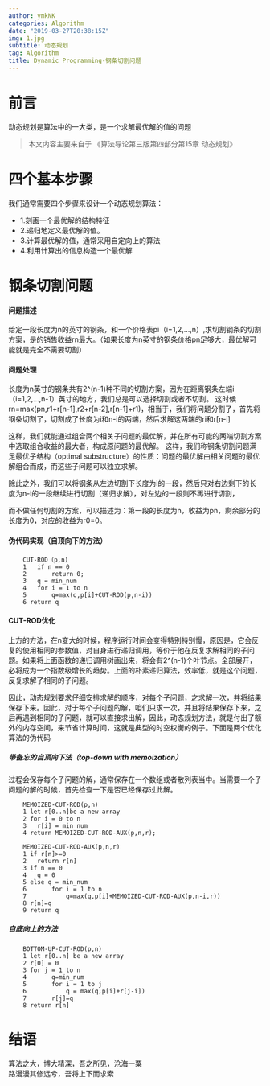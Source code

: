 ```yaml
---
author: ymkNK
categories: Algorithm
date: "2019-03-27T20:38:15Z"
img: 1.jpg
subtitle: 动态规划
tag: Algorithm
title: Dynamic Programming-钢条切割问题
---
```

# 前言
动态规划是算法中的一大类，是一个求解最优解的值的问题
>本文内容主要来自于 《算法导论第三版第四部分第15章 动态规划》

# 四个基本步骤
我们通常需要四个步骤来设计一个动态规划算法：
- 1.刻画一个最优解的结构特征
- 2.递归地定义最优解的值。
- 3.计算最优解的值，通常采用自定向上的算法
- 4.利用计算出的信息构造一个最优解

# 钢条切割问题

#### 问题描述
给定一段长度为n的英寸的钢条，和一个价格表pi（i=1,2,...,n）,求切割钢条的切割方案，是的销售收益rn最大。（如果长度为n英寸的钢条价格pn足够大，最优解可能就是完全不需要切割）

#### 问题处理
长度为n英寸的钢条共有2^(n-1)种不同的切割方案，因为在距离钢条左端i（i=1,2,...,n-1）英寸的地方，我们总是可以选择切割或者不切割。
这时候rn=max(pn,r1+r[n-1],r2+r[n-2],r[n-1]+r1)，相当于，我们将问题分割了，首先将钢条切割了，切割成了长度为i和n-i的两端，然后求解这两端的ri和r[n-i]  

这样，我们就能通过组合两个相关子问题的最优解，并在所有可能的两端切割方案中选取组合收益的最大者，构成原问题的最优解。
这样，我们称钢条切割问题满足最优子结构（optimal substructure）的性质：问题的最优解由相关问题的最优解组合而成，而这些子问题可以独立求解。

除此之外，我们可以将钢条从左边切割下长度为i的一段，然后只对右边剩下的长度为n-i的一段继续进行切割（递归求解），对左边的一段则不再进行切割，  

而不做任何切割的方案，可以描述为：第一段的长度为n，收益为pn，剩余部分的长度为0，对应的收益为r0=0。

#### 伪代码实现（自顶向下的方法）

		CUT-ROD（p,n)
		1	if n == 0
		2		return 0;
		3 	q = min_num
		4 	for i = 1 to n
		5 		q=max(q,p[i]+CUT-ROD(p,n-i))
		6 return q

#### CUT-ROD优化
上方的方法，在n变大的时候，程序运行时间会变得特别特别慢，原因是，它会反复的使用相同的参数值，对自身进行递归调用，等价于他在反复求解相同的子问题。如果将上面函数的递归调用树画出来，将会有2^(n-1)个叶节点。全部展开，必将成为一个指数级增长的趋势。上面的朴素递归算法，效率低，就是这个问题，反复求解了相同的子问题。  

因此，动态规划要求仔细安排求解的顺序，对每个子问题，之求解一次，并将结果保存下来。因此，对于每个子问题的解，咱们只求一次，并且将结果保存下来，之后再遇到相同的子问题，就可以直接求出解，因此，动态规划方法，就是付出了额外的内存空间，来节省计算时间，这就是典型的时空权衡的例子。下面是两个优化算法的伪代码

##### 带备忘的自顶向下法（top-down with memoization）
过程会保存每个子问题的解，通常保存在一个数组或者散列表当中。当需要一个子问题的解的时候，首先检查一下是否已经保存过此解。
		
		MEMOIZED-CUT-ROD(p,n)
		1 let r[0..n]be a new array
		2 for i = 0 to n
		3 	r[i] = min_num
		4 return MEMOIZED-CUT-ROD-AUX(p,n,r);

		MEMOIZED-CUT-ROD-AUX(p,n,r)
		1 if r[n]>=0
		2 	return r[n]
		3 if n == 0
		4 	q = 0
		5 else q = min_num
		6		for i = 1 to n 
		7 			q=max(q,p[i]+MEMOIZED-CUT-ROD-AUX(p,n-i,r))
		8 r[n]=q
		9 return q

##### 自底向上的方法
		
		BOTTOM-UP-CUT-ROD(p,n)
		1 let r[0..n] be a new array
		2 r[0] = 0
		3 for j = 1 to n 
		4 		q=min_num
		5		for i = 1 to j
		6  			q = max(q,p[i]+r[j-i])
		7 		r[j]=q
		8 return r[n]


# 结语

算法之大，博大精深，吾之所见，沧海一粟  
路漫漫其修远兮，吾将上下而求索
